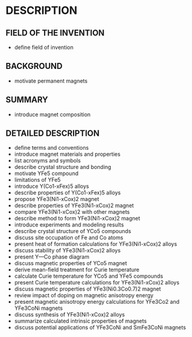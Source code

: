 # DESCRIPTION

## FIELD OF THE INVENTION

- define field of invention

## BACKGROUND

- motivate permanent magnets

## SUMMARY

- introduce magnet composition

## DETAILED DESCRIPTION

- define terms and conventions
- introduce magnet materials and properties
- list acronyms and symbols
- describe crystal structure and bonding
- motivate YFe5 compound
- limitations of YFe5
- introduce Y(Co1-xFex)5 alloys
- describe properties of Y(Co1-xFex)5 alloys
- propose YFe3(Ni1-xCox)2 magnet
- describe properties of YFe3(Ni1-xCox)2 magnet
- compare YFe3(Ni1-xCox)2 with other magnets
- describe method to form YFe3(Ni1-xCox)2 magnet
- introduce experiments and modeling results
- describe crystal structure of YCo5 compounds
- discuss site occupation of Fe and Co atoms
- present heat of formation calculations for YFe3(Ni1-xCox)2 alloys
- discuss stability of YFe3(Ni1-xCox)2 alloys
- present Y—Co phase diagram
- discuss magnetic properties of YCo5 magnet
- derive mean-field treatment for Curie temperature
- calculate Curie temperature for YCo5 and YFe5 compounds
- present Curie temperature calculations for YFe3(Ni1-xCox)2 alloys
- discuss magnetic properties of YFe3(Ni0.3Co0.7)2 magnet
- review impact of doping on magnetic anisotropy energy
- present magnetic anisotropy energy calculations for YFe3Co2 and YFe3CoNi magnets
- discuss synthesis of YFe3(Ni1-xCox)2 alloys
- summarize calculated intrinsic properties of magnets
- discuss potential applications of YFe3CoNi and SmFe3CoNi magnets

